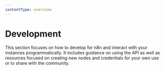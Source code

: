 ```yaml
---
contentType: overview
---
```


# Development

This section focuses on how to develop for n8n and interact with your instances programmatically. It includes guidance on using the API as well as resources focused on creating new nodes and credentials for your own use or to share with the community.
